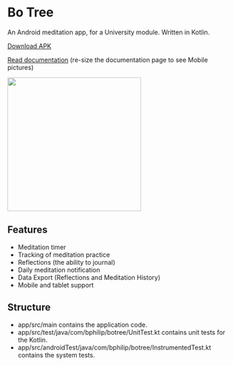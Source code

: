 # Bo Tree

An Android meditation app, for a University module. Written in Kotlin.

[Download APK](https://github.com/arrivance/botree/releases/download/v0.1-alpha/botree.apk)

[Read documentation](https://bphilip.uk/botree) (re-size the documentation page to see Mobile pictures)

<img src="https://github.com/arrivance/botree/assets/6233468/6e68eeed-64ed-49de-8031-4b227d30d04f" width="300px">

## Features
- Meditation timer
- Tracking of meditation practice
- Reflections (the ability to journal)
- Daily meditation notification
- Data Export (Reflections and Meditation History)
- Mobile and tablet support

## Structure
- app/src/main contains the application code.
- app/src/test/java/com/bphilip/botree/UnitTest.kt contains unit tests for the Kotlin.
- app/src/androidTest/java/com/bphilip/botree/InstrumentedTest.kt contains the system tests.
